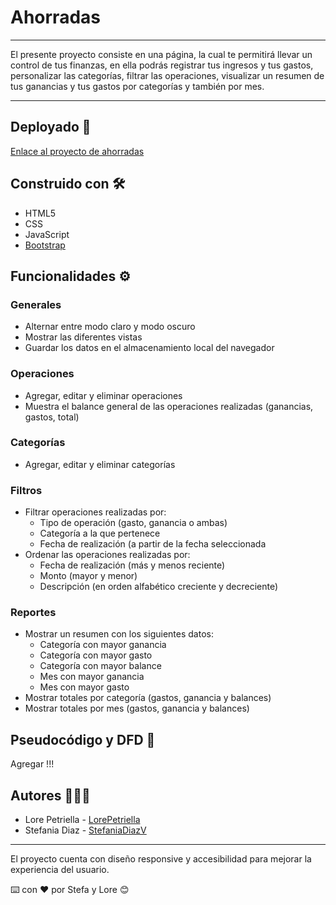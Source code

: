 # Ahorradas
---
El presente proyecto consiste en una página, la cual te permitirá llevar un control de tus finanzas, en ella podrás registrar tus ingresos y tus gastos, personalizar las categorías, filtrar las operaciones, visualizar un resumen de tus ganancias y tus gastos por categorías y también por mes.

---

## Deployado 🚀
[Enlace al proyecto de ahorradas ](https://github.com/StefaniaDiazV/proyecto-ahorradas)

## Construido con 🛠️
-	HTML5
- CSS
- JavaScript
- [Bootstrap](https://getbootstrap.com/)

## Funcionalidades ⚙️

### Generales 
- Alternar entre modo claro y modo oscuro
- Mostrar las diferentes vistas
- Guardar los datos en el almacenamiento local del navegador

### Operaciones 
- Agregar, editar y eliminar operaciones
- Muestra el balance general de las operaciones realizadas (ganancias, gastos, total)

### Categorías 
- Agregar, editar y eliminar categorías 

### Filtros
- Filtrar operaciones realizadas por: 
  - Tipo de operación (gasto, ganancia o ambas)
  - Categoría a la que pertenece
  - Fecha de realización (a partir de la fecha seleccionada
- Ordenar las operaciones realizadas por:
  - Fecha de realización (más y menos reciente)
  - Monto (mayor y menor)
  - Descripción (en orden alfabético creciente y decreciente)
  
### Reportes
- Mostrar un resumen con los siguientes datos:
  - Categoría con mayor ganancia
  - Categoría con mayor gasto
  - Categoría con mayor balance
  - Mes con mayor ganancia
  - Mes con mayor gasto
- Mostrar totales por categoría (gastos, ganancia y balances)
- Mostrar totales por mes (gastos, ganancia y balances)

## Pseudocódigo y DFD 📌
Agregar !!!

## Autores 👩🏽‍💻
- Lore Petriella - [LorePetriella](https://github.com/LorePetriella)
- Stefania Diaz - [StefaniaDiazV](https://github.com/StefaniaDiazV)

--- 
El proyecto cuenta con diseño responsive y accesibilidad para mejorar la experiencia del usuario.

⌨️ con ❤️ por Stefa y Lore 😊

